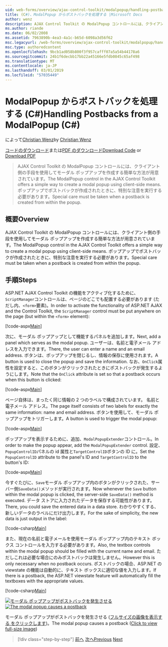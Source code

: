 ```yaml
---
uid: web-forms/overview/ajax-control-toolkit/modalpopup/handling-postbacks-from-a-modalpopup-cs
title: (C#)、ModalPopup からポストバックを処理する |Microsoft Docs
author: wenz
description: AJAX Control Toolkit の ModalPopup コントロールには、クライアント側の手段を使用してモーダル ポップアップを作成する簡単な方法が用意されています。 Pos ときに、特別な注意を実行する必要が.
ms.author: riande
ms.date: 06/02/2008
ms.assetid: 7963890b-4ea3-4a1c-b65d-6098a3d56f62
msc.legacyurl: /web-forms/overview/ajax-control-toolkit/modalpopup/handling-postbacks-from-a-modalpopup-cs
msc.type: authoredcontent
ms.openlocfilehash: 9bcb1ad058b800f3f957cafff07a5a54b44178a6
ms.sourcegitcommit: 24b1f6decbb17bb22a45166e5fdb0845c65af498
ms.translationtype: MT
ms.contentlocale: ja-JP
ms.lasthandoff: 03/01/2019
ms.locfileid: "57035449"
---
```

<a name="handling-postbacks-from-a-modalpopup-c"></a><span data-ttu-id="85e5a-104">ModalPopup からポストバックを処理する (C#)</span><span class="sxs-lookup"><span data-stu-id="85e5a-104">Handling Postbacks from a ModalPopup (C#)</span></span>
====================
<span data-ttu-id="85e5a-105">によって[Christian Wenz](https://github.com/wenz)</span><span class="sxs-lookup"><span data-stu-id="85e5a-105">by [Christian Wenz](https://github.com/wenz)</span></span>

<span data-ttu-id="85e5a-106">[コードのダウンロード](http://download.microsoft.com/download/2/4/0/24052038-f942-4336-905b-b60ae56f0dd5/ModalPopup3.cs.zip)または[PDF のダウンロード](http://download.microsoft.com/download/b/6/a/b6ae89ee-df69-4c87-9bfb-ad1eb2b23373/modalpopup3CS.pdf)</span><span class="sxs-lookup"><span data-stu-id="85e5a-106">[Download Code](http://download.microsoft.com/download/2/4/0/24052038-f942-4336-905b-b60ae56f0dd5/ModalPopup3.cs.zip) or [Download PDF](http://download.microsoft.com/download/b/6/a/b6ae89ee-df69-4c87-9bfb-ad1eb2b23373/modalpopup3CS.pdf)</span></span>

> <span data-ttu-id="85e5a-107">AJAX Control Toolkit の ModalPopup コントロールには、クライアント側の手段を使用してモーダル ポップアップを作成する簡単な方法が用意されています。</span><span class="sxs-lookup"><span data-stu-id="85e5a-107">The ModalPopup control in the AJAX Control Toolkit offers a simple way to create a modal popup using client-side means.</span></span> <span data-ttu-id="85e5a-108">ポップアップでポストバックが作成されたときに、特別な注意を実行する必要があります。</span><span class="sxs-lookup"><span data-stu-id="85e5a-108">Special care must be taken when a postback is created from within the popup.</span></span>


## <a name="overview"></a><span data-ttu-id="85e5a-109">概要</span><span class="sxs-lookup"><span data-stu-id="85e5a-109">Overview</span></span>

<span data-ttu-id="85e5a-110">AJAX Control Toolkit の ModalPopup コントロールには、クライアント側の手段を使用してモーダル ポップアップを作成する簡単な方法が用意されています。</span><span class="sxs-lookup"><span data-stu-id="85e5a-110">The ModalPopup control in the AJAX Control Toolkit offers a simple way to create a modal popup using client-side means.</span></span> <span data-ttu-id="85e5a-111">ポップアップでポストバックが作成されたときに、特別な注意を実行する必要があります。</span><span class="sxs-lookup"><span data-stu-id="85e5a-111">Special care must be taken when a postback is created from within the popup.</span></span>

## <a name="steps"></a><span data-ttu-id="85e5a-112">手順</span><span class="sxs-lookup"><span data-stu-id="85e5a-112">Steps</span></span>

<span data-ttu-id="85e5a-113">ASP.NET AJAX Control Toolkit の機能をアクティブ化するために、`ScriptManager`コントロールは、ページのどこでも配置する必要があります (ただし内、`<form>`要素)。</span><span class="sxs-lookup"><span data-stu-id="85e5a-113">In order to activate the functionality of ASP.NET AJAX and the Control Toolkit, the `ScriptManager` control must be put anywhere on the page (but within the `<form>` element):</span></span>

[!code-aspx[Main](handling-postbacks-from-a-modalpopup-cs/samples/sample1.aspx)]

<span data-ttu-id="85e5a-114">次に、モーダル ポップアップとして機能するパネルを追加します。</span><span class="sxs-lookup"><span data-stu-id="85e5a-114">Next, add a panel which serves as the modal popup.</span></span> <span data-ttu-id="85e5a-115">ユーザーは、名前と電子メール アドレスを入力できます。</span><span class="sxs-lookup"><span data-stu-id="85e5a-115">There, the user can enter a name and an email address.</span></span> <span data-ttu-id="85e5a-116">ボタンは、ポップアップを閉じるし、情報の保存に使用されます。</span><span class="sxs-lookup"><span data-stu-id="85e5a-116">A button is used to close the popup and save the information.</span></span> <span data-ttu-id="85e5a-117">なお、`OnClick`属性を設定すると、このボタンがクリックされたときにポストバックが発生するようにします。</span><span class="sxs-lookup"><span data-stu-id="85e5a-117">Note that the `OnClick` attribute is set so that a postback occurs when this button is clicked:</span></span>

[!code-aspx[Main](handling-postbacks-from-a-modalpopup-cs/samples/sample2.aspx)]

<span data-ttu-id="85e5a-118">ページ自体は、まったく同じ情報の 2 つのラベルで構成されています。 名前と電子メール アドレス。</span><span class="sxs-lookup"><span data-stu-id="85e5a-118">The page itself consists of two labels for exactly the same information: name and email address.</span></span> <span data-ttu-id="85e5a-119">ボタンを使用して、モーダル ポップアップをトリガーします。</span><span class="sxs-lookup"><span data-stu-id="85e5a-119">A button is used to trigger the modal popup:</span></span>

[!code-aspx[Main](handling-postbacks-from-a-modalpopup-cs/samples/sample3.aspx)]

<span data-ttu-id="85e5a-120">ポップアップを表示するために、追加、`ModalPopupExtender`コントロール。</span><span class="sxs-lookup"><span data-stu-id="85e5a-120">In order to make the popup appear, add the `ModalPopupExtender` control.</span></span> <span data-ttu-id="85e5a-121">設定、`PopupControlID`パネルの id 属性と`TargetControlID`ボタンの ID に。</span><span class="sxs-lookup"><span data-stu-id="85e5a-121">Set the `PopupControlID` attribute to the panel's ID and `TargetControlID` to the button's ID:</span></span>

[!code-aspx[Main](handling-postbacks-from-a-modalpopup-cs/samples/sample4.aspx)]

<span data-ttu-id="85e5a-122">今すぐたびに、`Save`モーダル ポップアップ内のボタンがクリックされた、サーバー側`SaveData()`メソッドが実行されます。</span><span class="sxs-lookup"><span data-stu-id="85e5a-122">Now whenever the `Save` button within the modal popup is clicked, the server-side `SaveData()` method is executed.</span></span> <span data-ttu-id="85e5a-123">データ ストアに入力されたデータを保存する可能性があります。</span><span class="sxs-lookup"><span data-stu-id="85e5a-123">There, you could save the entered data in a data store.</span></span> <span data-ttu-id="85e5a-124">わかりやすくする、新しいデータのラベルにだけ出力します。</span><span class="sxs-lookup"><span data-stu-id="85e5a-124">For the sake of simplicity, the new data is just output in the label:</span></span>

[!code-csharp[Main](handling-postbacks-from-a-modalpopup-cs/samples/sample5.cs)]

<span data-ttu-id="85e5a-125">また、現在の名前と電子メールを使用モーダル ポップアップ内のテキスト ボックス コントロールを入力する必要があります。</span><span class="sxs-lookup"><span data-stu-id="85e5a-125">Also, the textbox controls within the modal popup should be filled with the current name and email.</span></span> <span data-ttu-id="85e5a-126">ただしこれは必要な場合にのみポストバックは発生しません。</span><span class="sxs-lookup"><span data-stu-id="85e5a-126">However this is only necessary when no postback occurs.</span></span> <span data-ttu-id="85e5a-127">ポストバックの場合、ASP.NET の viewstate の機能は自動的に、テキスト ボックスに適切な値を入力します。</span><span class="sxs-lookup"><span data-stu-id="85e5a-127">If there is a postback, the ASP.NET viewstate feature will automatically fill the textboxes with the appropriate values.</span></span>

[!code-csharp[Main](handling-postbacks-from-a-modalpopup-cs/samples/sample6.cs)]


<span data-ttu-id="85e5a-128">[![モーダル ポップアップがポストバックを発生させる](handling-postbacks-from-a-modalpopup-cs/_static/image2.png)](handling-postbacks-from-a-modalpopup-cs/_static/image1.png)</span><span class="sxs-lookup"><span data-stu-id="85e5a-128">[![The modal popup causes a postback](handling-postbacks-from-a-modalpopup-cs/_static/image2.png)](handling-postbacks-from-a-modalpopup-cs/_static/image1.png)</span></span>

<span data-ttu-id="85e5a-129">モーダル ポップアップがポストバックを発生させる ([フルサイズの画像を表示する をクリックします](handling-postbacks-from-a-modalpopup-cs/_static/image3.png))。</span><span class="sxs-lookup"><span data-stu-id="85e5a-129">The modal popup causes a postback ([Click to view full-size image](handling-postbacks-from-a-modalpopup-cs/_static/image3.png))</span></span>

> [!div class="step-by-step"]
> <span data-ttu-id="85e5a-130">[前へ](using-modalpopup-with-a-repeater-control-cs.md)
> [次へ](positioning-a-modalpopup-cs.md)</span><span class="sxs-lookup"><span data-stu-id="85e5a-130">[Previous](using-modalpopup-with-a-repeater-control-cs.md)
[Next](positioning-a-modalpopup-cs.md)</span></span>
